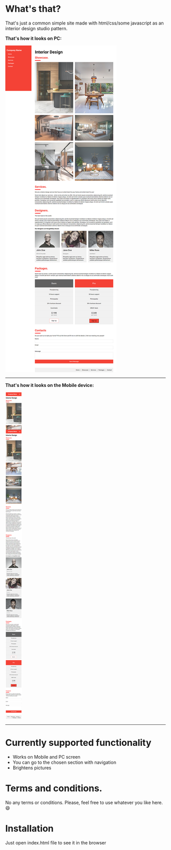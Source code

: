 # What's that?

That's just a common simple site made with html/css/some javascript as an interior design studio pattern.

**That's how it looks on PC:**
 
  
![PC screen](https://github.com/Oxidit/site-patterns/blob/main/pattern1/MyTemplate1.png "Full Screen")
_________________________________________________________________________________________________________
**That's how it looks on the Mobile device:**

![Mobile screen](https://github.com/Oxidit/site-patterns/blob/main/pattern1/MobileTemplate1.png "Reduced Screen")

_________________________________________________________________________________________________________

# Currently supported functionality

* Works on Mobile and PC screen
* You can go to the chosen section with navigation
* Brightens pictures

# Terms and conditions.
No any terms or conditions. Please, feel free to use whatever you like here. :smile:


# Installation 
Just open index.html file to see it in the browser

 
